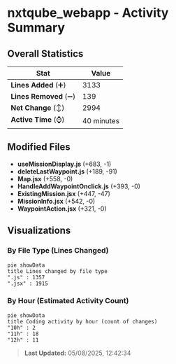 # nxtqube_webapp - Activity Summary 

## Overall Statistics

| Stat                   | Value                                                             |
| ---------------------- | ----------------------------------------------------------------- |
| **Lines Added** (➕)   | 3133                                          |
| **Lines Removed** (➖) | 139                                        |
| **Net Change** (↕)    | 2994                |
| **Active Time** (⌚)   | 40 minutes |


## Modified Files
- **useMissionDisplay.js** (+683, -1)
- **deleteLastWaypoint.js** (+189, -91)
- **Map.jsx** (+558, -0)
- **HandleAddWaypointOnclick.js** (+393, -0)
- **ExistingMission.jsx** (+447, -47)
- **MissionInfo.jsx** (+542, -0)
- **WaypointAction.jsx** (+321, -0)

## Visualizations

### By File Type (Lines Changed)

```mermaid
pie showData
title Lines changed by file type
".js" : 1357
".jsx" : 1915
```

### By Hour (Estimated Activity Count)

```mermaid
pie showData
title Coding activity by hour (count of changes)
"10h" : 2
"11h" : 18
"12h" : 11
```


> **Last Updated:** 05/08/2025, 12:42:34